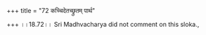 +++
title = "72 कच्चिदेतच्छ्रुतम् पार्थ"

+++
।।18.72।। Sri Madhvacharya did not comment on this sloka.,
